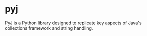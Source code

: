 # pyj
PyJ is a Python library designed to replicate key aspects of Java's collections framework and string handling.
